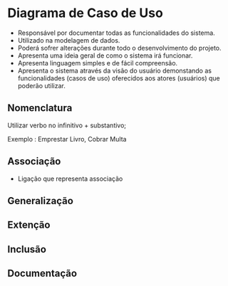 # Diagrama de Caso de Uso
- Responsável por documentar todas as funcionalidades do sistema.
- Utilizado na modelagem de dados. 
- Poderá sofrer alterações durante todo o desenvolvimento do projeto.
- Apresenta uma ideia geral de como o sistema irá funcionar.
- Apresenta linguagem simples e de fácil compreensão. 
- Apresenta o sistema através da visão do usuário demonstando as funcionalidades (casos de uso) oferecidos aos atores (usuários) que poderão utilizar.

## Nomenclatura 

Utilizar verbo no infinitivo + substantivo;

Exemplo : Emprestar Livro, Cobrar Multa 

## Associação 

- Ligação que representa associação 


## Generalização 


## Extenção 


## Inclusão 


## Documentação 




